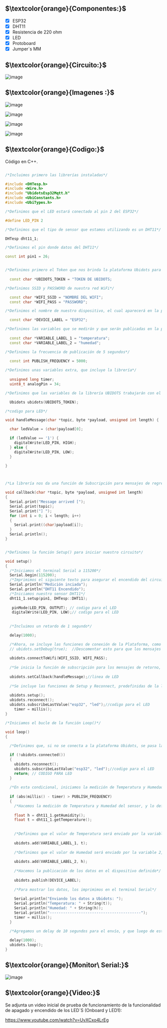 ## $\textcolor{orange}{Componentes:}$

- [x] ESP32
- [x] DHT11
- [x] Resistencia de 220 ohm
- [x] LED
- [x] Protoboard 
- [x] Jumper´s MM

## $\textcolor{orange}{Circuito:}$

![image](https://user-images.githubusercontent.com/108508184/236831526-d5ece466-05bd-4e8f-b1ce-cf9924bc9ad5.png)


## $\textcolor{orange}{Imagenes :}$

![image](https://user-images.githubusercontent.com/46485082/236805358-f15cbe61-282d-487f-bda9-99db11c0d57f.png)


![image](https://user-images.githubusercontent.com/46485082/236805941-31e3cf1e-91b3-48f1-9eda-5f7c787ac94b.png)


![image](https://user-images.githubusercontent.com/46485082/236806138-6c823215-2776-43cf-8202-bb6f2a442ce2.png)


![image](https://user-images.githubusercontent.com/46485082/236806395-d8d50341-a1fb-4cde-ab2f-6bbe04764e87.png)


## $\textcolor{orange}{Codigo:}$

Código en C++.


```C++

/*Incluimos primero las librerías instaladas*/

#include <DHTesp.h>
#include <Wire.h>
#include "UbidotsEsp32Mqtt.h"
#include <UbiConstants.h>
#include <UbiTypes.h>

/*Definimos que el LED estará conectado al pin 2 del ESP32*/

#define LED_PIN 2

/*Definimos que el tipo de sensor que estamos utilizando es un DHT11*/

DHTesp dht11_1;

/*Definimos el pin donde datos del DHT11*/

const int pin1 = 26;


/*Definimos primero el Token que nos brinda la plataforma Ubidots para hacer la conexión*/
  
  const char *UBIDOTS_TOKEN = "TOKEN DE UBIDOTS;

/*Definimos SSID y PASSWORD de nuestra red WiFi*/

  const char *WIFI_SSID = "NOMBRE DEL WIFI";      
  const char *WIFI_PASS = "PASSWORD";     

/*Definimos el nombre de nuestro dispositivo, el cual aparecerá en la plataforma Ubidots*/

  const char *DEVICE_LABEL = "ESP32";

/*Definimos las variables que se medirán y que serán publicadas en la plataforma Ubidots*/
  
  const char *VARIABLE_LABEL_1 = "temperatura"; 
  const char *VARIABLE_LABEL_2 = "humedad"; 

/*Definimos la frecuencia de publicación de 5 segundos*/
  
  const int PUBLISH_FREQUENCY = 5000; 

/*Definimos unas variables extra, que incluye la librería*/
 
  unsigned long timer;
  uint8_t analogPin = 34; 

/*Definimos que las variables de la librería UBIDOTS trabajarán con el Token*/

  Ubidots ubidots(UBIDOTS_TOKEN);

/*codigo para LED*/

void handleMessage(char *topic, byte *payload, unsigned int length) {

  char ledValue = (char)payload[0];

  if (ledValue == '1') {
    digitalWrite(LED_PIN, HIGH);
  } else {
    digitalWrite(LED_PIN, LOW);
  }

}



/*La librería nos da una función de Subscripción para mensajes de regreso desde la plataforma Ubidots hacia nuestro circuito*/

void callback(char *topic, byte *payload, unsigned int length)
{
  Serial.print("Message arrived [");
  Serial.print(topic);
  Serial.print("] ");
  for (int i = 0; i < length; i++)
  {
    Serial.print((char)payload[i]);
  }
  Serial.println();
}


/*Definimos la función Setup() para iniciar nuestro circuito*/

void setup()
{
  /*Iniciamos el terminal Serial a 115200*/
  Serial.begin(115200);     
  /*Imprimimos el siguiente texto para asegurar el encendido del circuito*/
  Serial.println("Medición inciada");
  Serial.println("DHT11 Encendido");
  /*Iniciamos nuestro sensor DHT11*/
  dht11_1.setup(pin1, DHTesp::DHT11);
   
   pinMode(LED_PIN, OUTPUT); // codigo para el LED
   digitalWrite(LED_PIN, LOW);// codigo para el LED
  
  
  /*Incluimos un retardo de 1 segundo*/

  delay(1000);

  /*Ahora, se incluye las funciones de conexión de la Plataforma, como la conexión a internet con las credenciales de WiFi*/
  // ubidots.setDebug(true);  //Descomentar esto para que los mensajes de depuración estén disponibles
  
  ubidots.connectToWifi(WIFI_SSID, WIFI_PASS);
  
  /*Se inicia la función de subscripción para los mensajes de retorno, que se definió líneas arriba*/
  
  ubidots.setCallback(handleMessage);//linea de LED
  
  /*Se incluye las funciones de Setup y Reconnect, predefinidas de la librería*/
  
  ubidots.setup();
  ubidots.reconnect();
  ubidots.subscribeLastValue("esp32", "led");//codigo para el LED
    timer = millis();
}

/*Iniciamos el bucle de la función Loop()*/

void loop()
{
  
  /*Definimos que, si no se conecta a la plataforma Ubidots, se pasa la función Reconnect() para volver a establecer la conexión*/

  if (!ubidots.connected())
  {
    ubidots.reconnect();
    ubidots.subscribeLastValue("esp32", "led");//codigo para el LED
    return; // CODIGO PARA LED
  }
  
  /*En esta condicional, iniciamos la medición de Temperatura y Humedad del sensor, y la información será enviada a la Plataforma*/
  
  if (abs(millis() - timer) > PUBLISH_FREQUENCY) 
  {
    /*Hacemos la medición de Temperatura y Humedad del sensor, y lo definimos en variables Float */
    
    float h = dht11_1.getHumidity();
    float t = dht11_1.getTemperature();
    
       
    /*Definimos que el valor de Temperatura será enviado por la variable 1, a la plataforma Ubidots*/
    
    ubidots.add(VARIABLE_LABEL_1, t);
    
    /*Definimos que el valor de Humedad será enviado por la variable 2, a la plataforma Ubidots*/
    
    ubidots.add(VARIABLE_LABEL_2, h);
    
    /*Hacemos la publicación de los datos en el dispositivo definido*/
    
    ubidots.publish(DEVICE_LABEL);
    
    /*Para mostrar los datos, los imprimimos en el terminal Serial*/
    
    Serial.println("Enviando los datos a Ubidots: ");
    Serial.println("Temperatura: " + String(t));
    Serial.println("Humedad: " + String(h));
    Serial.println("-----------------------------------------");
    timer = millis();
  }
  
  /*Agregamos un delay de 10 segundos para el envío, y que luego de este tiempo, se proceda a reiniciar el bucle*/

  delay(1000);  
  ubidots.loop();
}

```

## $\textcolor{orange}{Monitor\ Serial:}$


![image](https://user-images.githubusercontent.com/46485082/236807524-09760537-c8e4-41c9-9681-c01122d89df9.png)

## $\textcolor{orange}{Video:}$

Se adjunta un video inicial de prueba de funcionamiento de la funcionalidad de apagado y encendido de los LED´S (Onboard y LED1):


https://www.youtube.com/watch?v=UvXCxo4LrEg





